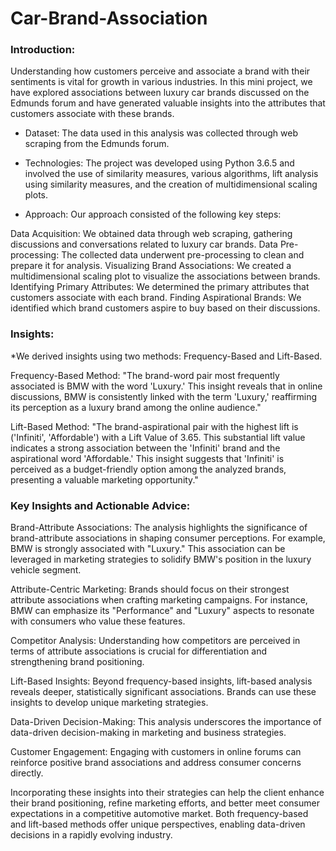 # Car-Brand-Association
### Introduction:
Understanding how customers perceive and associate a brand with their sentiments is vital for growth in various industries. In this mini project, we have explored associations between luxury car brands discussed on the Edmunds forum and have generated valuable insights into the attributes that customers associate with these brands.

* Dataset:
The data used in this analysis was collected through web scraping from the Edmunds forum.

* Technologies:
The project was developed using Python 3.6.5 and involved the use of similarity measures, various algorithms, lift analysis using similarity measures, and the creation of multidimensional scaling plots.

* Approach:
Our approach consisted of the following key steps:

Data Acquisition: We obtained data through web scraping, gathering discussions and conversations related to luxury car brands.
Data Pre-processing: The collected data underwent pre-processing to clean and prepare it for analysis.
Visualizing Brand Associations: We created a multidimensional scaling plot to visualize the associations between brands.
Identifying Primary Attributes: We determined the primary attributes that customers associate with each brand.
Finding Aspirational Brands: We identified which brand customers aspire to buy based on their discussions.

### Insights:

*We derived insights using two methods: Frequency-Based and Lift-Based.

Frequency-Based Method:
"The brand-word pair most frequently associated is BMW with the word 'Luxury.' This insight reveals that in online discussions, BMW is consistently linked with the term 'Luxury,' reaffirming its perception as a luxury brand among the online audience."

Lift-Based Method:
"The brand-aspirational pair with the highest lift is ('Infiniti', 'Affordable') with a Lift Value of 3.65. This substantial lift value indicates a strong association between the 'Infiniti' brand and the aspirational word 'Affordable.' This insight suggests that 'Infiniti' is perceived as a budget-friendly option among the analyzed brands, presenting a valuable marketing opportunity."

### Key Insights and Actionable Advice:

Brand-Attribute Associations:
The analysis highlights the significance of brand-attribute associations in shaping consumer perceptions. For example, BMW is strongly associated with "Luxury." This association can be leveraged in marketing strategies to solidify BMW's position in the luxury vehicle segment.

Attribute-Centric Marketing:
Brands should focus on their strongest attribute associations when crafting marketing campaigns. For instance, BMW can emphasize its "Performance" and "Luxury" aspects to resonate with consumers who value these features.

Competitor Analysis:
Understanding how competitors are perceived in terms of attribute associations is crucial for differentiation and strengthening brand positioning.

Lift-Based Insights:
Beyond frequency-based insights, lift-based analysis reveals deeper, statistically significant associations. Brands can use these insights to develop unique marketing strategies.

Data-Driven Decision-Making:
This analysis underscores the importance of data-driven decision-making in marketing and business strategies.

Customer Engagement:
Engaging with customers in online forums can reinforce positive brand associations and address consumer concerns directly.

Incorporating these insights into their strategies can help the client enhance their brand positioning, refine marketing efforts, and better meet consumer expectations in a competitive automotive market. Both frequency-based and lift-based methods offer unique perspectives, enabling data-driven decisions in a rapidly evolving industry.





